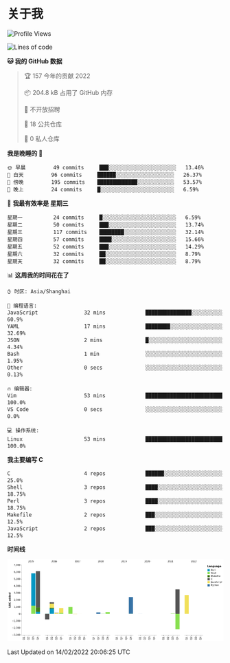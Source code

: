 # 关于我

<!--START_SECTION:waka-->
![Profile Views](http://img.shields.io/badge/%E4%B8%AA%E4%BA%BA%E5%B0%81%E9%9D%A2%E8%A7%82%E7%9C%8B%E6%AC%A1%E6%95%B0-46-blue)

![Lines of code](https://img.shields.io/badge/%E4%BB%8E%E3%80%8C%E4%BD%A0%E5%A5%BD%E4%B8%96%E7%95%8C%E3%80%8D%E6%88%91%E5%B7%B2%E7%BB%8F%E5%86%99%E4%BA%86-22%20Thousand%20%E8%A1%8C%E4%BB%A3%E7%A0%81-blue)

**🐱 我的 GitHub 数据** 

> 🏆 157 今年的贡献 2022
 > 
> 📦 204.8 kB 占用了 GitHub 内存 
 > 
> 🚫 不开放招聘
 > 
> 📜 18 公共仓库 
 > 
> 🔑 0 私人仓库  
 > 
**我是晚睡的 🦉** 

```text
🌞 早晨         49 commits     ███░░░░░░░░░░░░░░░░░░░░░░   13.46% 
🌆 白天         96 commits     ██████░░░░░░░░░░░░░░░░░░░   26.37% 
🌃 傍晚         195 commits    █████████████░░░░░░░░░░░░   53.57% 
🌙 晚上         24 commits     █░░░░░░░░░░░░░░░░░░░░░░░░   6.59%

```
📅 **我最有效率是 星期三** 

```text
星期一          24 commits     █░░░░░░░░░░░░░░░░░░░░░░░░   6.59% 
星期二          50 commits     ███░░░░░░░░░░░░░░░░░░░░░░   13.74% 
星期三          117 commits    ████████░░░░░░░░░░░░░░░░░   32.14% 
星期四          57 commits     ████░░░░░░░░░░░░░░░░░░░░░   15.66% 
星期五          52 commits     ███░░░░░░░░░░░░░░░░░░░░░░   14.29% 
星期六          32 commits     ██░░░░░░░░░░░░░░░░░░░░░░░   8.79% 
星期天          32 commits     ██░░░░░░░░░░░░░░░░░░░░░░░   8.79%

```


📊 **这周我的时间花在了** 

```text
⌚︎ 时区: Asia/Shanghai

💬 编程语言: 
JavaScript               32 mins             ███████████████░░░░░░░░░░   60.9% 
YAML                     17 mins             ████████░░░░░░░░░░░░░░░░░   32.69% 
JSON                     2 mins              █░░░░░░░░░░░░░░░░░░░░░░░░   4.34% 
Bash                     1 min               ░░░░░░░░░░░░░░░░░░░░░░░░░   1.95% 
Other                    0 secs              ░░░░░░░░░░░░░░░░░░░░░░░░░   0.13%

🔥 编辑器: 
Vim                      53 mins             █████████████████████████   100.0% 
VS Code                  0 secs              ░░░░░░░░░░░░░░░░░░░░░░░░░   0.0%

💻 操作系统: 
Linux                    53 mins             █████████████████████████   100.0%

```

**我主要编写 C** 

```text
C                        4 repos             ██████░░░░░░░░░░░░░░░░░░░   25.0% 
Shell                    3 repos             ████░░░░░░░░░░░░░░░░░░░░░   18.75% 
Perl                     3 repos             ████░░░░░░░░░░░░░░░░░░░░░   18.75% 
Makefile                 2 repos             ███░░░░░░░░░░░░░░░░░░░░░░   12.5% 
JavaScript               2 repos             ███░░░░░░░░░░░░░░░░░░░░░░   12.5%

```


**时间线**

![Chart not found](https://raw.githubusercontent.com/Arondight/Arondight/master/charts/bar_graph.png) 


 Last Updated on 14/02/2022 20:06:25 UTC
<!--END_SECTION:waka-->

